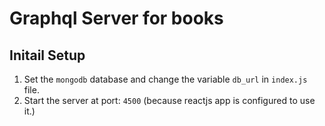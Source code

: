 # Graphql Server for books

## Initail Setup

1. Set the `mongodb` database and change the variable `db_url` in `index.js` file.
2. Start the server at port: `4500` (because reactjs app is configured to use it.)
